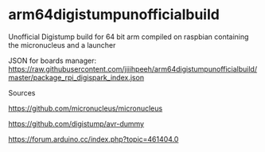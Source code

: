 # arm64digistumpunofficialbuild
Unofficial Digistump build  for 64 bit arm compiled on raspbian containing the micronucleus and a launcher


JSON for boards manager:
https://raw.githubusercontent.com/jiiihpeeh/arm64digistumpunofficialbuild/master/package_rpi_digispark_index.json

Sources

 https://github.com/micronucleus/micronucleus    
 
 https://github.com/digistump/avr-dummy

https://forum.arduino.cc/index.php?topic=461404.0
